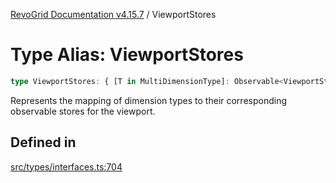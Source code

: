 [RevoGrid Documentation v4.15.7](README.md) / ViewportStores

# Type Alias: ViewportStores

```ts
type ViewportStores: { [T in MultiDimensionType]: Observable<ViewportState> };
```

Represents the mapping of dimension types to their corresponding observable stores for the viewport.

## Defined in

[src/types/interfaces.ts:704](https://github.com/revolist/revogrid/blob/4b66617ba213e84ecc08d523780ce49415de163a/src/types/interfaces.ts#L704)
